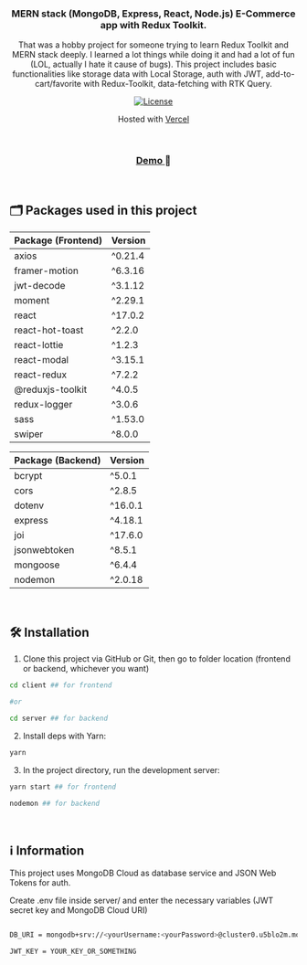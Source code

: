 <div align="center">
  <h3 text-transform="underline"> MERN stack (MongoDB, Express, React, Node.js) E-Commerce app with Redux Toolkit. </h3>
</div>

<p align="center">
 That was a hobby project for someone trying to learn Redux Toolkit and MERN stack deeply. I learned a lot things while doing it and had a lot of fun (LOL, actually I hate it cause of bugs). This project includes basic functionalities like storage data with Local Storage, auth with JWT, add-to-cart/favorite with Redux-Toolkit, data-fetching with RTK Query.  
</p>

<p align="center">
  <a href="https://github.com/olcaneristi/mern-blog-app/tree/main/client/LICENSE" target="_blank">
  <img src="https://camo.githubusercontent.com/c687724720de8b1cda17417d380b20a5cb493c5eb8e7bf3597e26cdcf665d52a/68747470733a2f2f696d672e736869656c64732e696f2f6769746875622f6c6963656e73652f444156466f756e646174696f6e2f6361707461696e2d6e336d302e7376673f7374796c653d666c61742d737175617265" alt="License"/></a>
</p>

<p align="center">
  Hosted with <a href="https://vercel.com/" target="_blank">Vercel</a>
</p>

<br/>

<h3 align="center">
 <a href="https://mern-ecommerce-liart.vercel.app/" target="_blank"> Demo </a> 🚀
</h3>

<br/>

<!-- ## 📷 Screenshots and Demo GIF

![demo]()

<div align="center">
  <img alt="Demo Gif" src=""/>
</div>

 -->

## 🗂️ Packages used in this project

| Package (Frontend) | Version |
| ------------------ | ------- |
| axios              | ^0.21.4 |
| framer-motion      | ^6.3.16 |
| jwt-decode         | ^3.1.12 |
| moment             | ^2.29.1 |
| react              | ^17.0.2 |
| react-hot-toast    | ^2.2.0  |
| react-lottie       | ^1.2.3  |
| react-modal        | ^3.15.1 |
| react-redux        | ^7.2.2  |
| @reduxjs-toolkit   | ^4.0.5  |
| redux-logger       | ^3.0.6  |
| sass               | ^1.53.0 |
| swiper             | ^8.0.0  |

| Package (Backend) | Version |
| ----------------- | ------- |
| bcrypt            | ^5.0.1  |
| cors              | ^2.8.5  |
| dotenv            | ^16.0.1 |
| express           | ^4.18.1 |
| joi               | ^17.6.0 |
| jsonwebtoken      | ^8.5.1  |
| mongoose          | ^6.4.4  |
| nodemon           | ^2.0.18 |

<br/>

## 🛠 Installation

1. Clone this project via GitHub or Git, then go to folder location (frontend or backend, whichever you want)

```bash
cd client ## for frontend

#or

cd server ## for backend
```

2. Install deps with Yarn:

```bash
yarn
```

3. In the project directory, run the development server:

```bash
yarn start ## for frontend

nodemon ## for backend
```

<br/>

## ℹ️ Information

This project uses MongoDB Cloud as database service and JSON Web Tokens for auth.

Create .env file inside server/ and enter the necessary variables (JWT secret key and MongoDB Cloud URI)

```bash

DB_URI = mongodb+srv://<yourUsername:<yourPassword>@cluster0.u5blo2m.mongodb.net/<databaseName>?retryWrites=true&w=majority

JWT_KEY = YOUR_KEY_OR_SOMETHING

```
